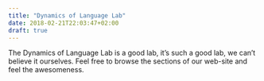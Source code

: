 ```yaml
---
title: "Dynamics of Language Lab"
date: 2018-02-21T22:03:47+02:00
draft: true
---
```


The Dynamics of Language Lab is a good lab, it’s such a good lab, we can’t believe it ourselves. Feel free to browse the sections of our web-site and feel the awesomeness.